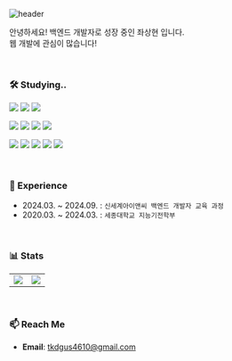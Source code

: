 ![header](https://capsule-render.vercel.app/api?type=waving&color=gradient&customColorList=10&height=200&section=header&text=Welcome%20to%20my%20Github!&fontSize=50&animation=fadeIn&fontAlign=50&fontAlignY=38)

안녕하세요! 백엔드 개발자로 성장 중인 좌상현 입니다. <br>
웹 개발에 관심이 많습니다!

<br>

### 🛠 Studying..
<p>
  <img src="https://img.shields.io/badge/Java-007396?style=for-the-badge&logo=java&logoColor=white" />
  <img src="https://img.shields.io/badge/Spring-6DB33F?style=for-the-badge&logo=spring&logoColor=white" />
  <img src="https://img.shields.io/badge/Spring%20Boot-6DB33F?style=for-the-badge&logo=spring-boot&logoColor=white" />
</p>
<p>
  <img src="https://img.shields.io/badge/CSS3-1572B6?style=for-the-badge&logo=css3&logoColor=white" />
  <img src="https://img.shields.io/badge/HTML5-E34F26?style=for-the-badge&logo=html5&logoColor=white" />
  <img src="https://img.shields.io/badge/JavaScript-F7DF1E?style=for-the-badge&logo=javascript&logoColor=black" />
  <img src="https://img.shields.io/badge/jQuery-0769AD?style=for-the-badge&logo=jquery&logoColor=white" />
</p>
<p>
  <img src="https://img.shields.io/badge/Docker-2496ED?style=for-the-badge&logo=docker&logoColor=white" />
  <img src="https://img.shields.io/badge/Nginx-009639?style=for-the-badge&logo=nginx&logoColor=white" />
  <img src="https://img.shields.io/badge/Linux-FCC624?style=for-the-badge&logo=linux&logoColor=black" />
  <img src="https://img.shields.io/badge/Git-F05032?style=for-the-badge&logo=git&logoColor=white" />
  <img src="https://img.shields.io/badge/GitHub-181717?style=for-the-badge&logo=github&logoColor=white" />
</p>




<br>

### 📌 Experience
- 2024.03. ~ 2024.09. : `신세계아이앤씨 백엔드 개발자 교육 과정`
- 2020.03. ~ 2024.03. : `세종대학교 지능기전학부`

<br>

### 📊 Stats
<table>
  <tr>
    <td>
      <img src="https://github-readme-stats.vercel.app/api?username=sanghyeonJwa&show_icons=true&theme=radical" />
    </td>
    <td>
      <img src="http://mazassumnida.wtf/api/v2/generate_badge?boj=tkdgus4610" />
    </td>
  </tr>
</table>

<br>

### 📫 Reach Me
- **Email**: tkdgus4610@gmail.com

